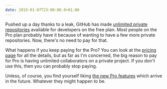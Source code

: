 ```yaml
---
date: 2019-01-07T23:00:00.0+01:00
---
```


Pushed up a day thanks to a leak, GitHub has made [unlimited private repositories](https://twitter.com/natfriedman/status/1082345111566970880) available for developers on the free plan. Most people on the Pro plan probably have it because of wanting to have a few more private repositories. Now, there's no need to pay for that.

What happens if you keep paying for the Pro? You can look at the [pricing page](https://github.com/pricing) for all the details, but as far as I'm concerned, the big reason to pay for Pro is having unlimited collaborators on a private project. If you don't use this, then you can probably stop paying.

Unless, of course, you find yourself liking [the new Pro features](https://twitter.com/natfriedman/status/1082364480120532992) which arrive in the future. Whatever they might happen to be.
